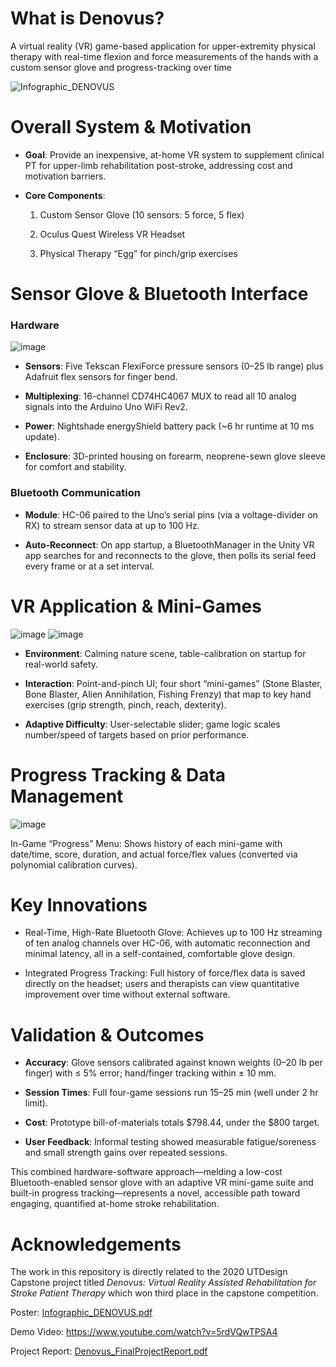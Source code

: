 # What is Denovus?
A virtual reality (VR) game-based application for upper-extremity physical therapy with real-time flexion and force measurements of the hands with a custom sensor glove and progress-tracking over time

![Infographic_DENOVUS](https://user-images.githubusercontent.com/130106532/231019294-e4408248-ab27-4c66-be00-d2fd1992c6c8.png)

# Overall System & Motivation

* **Goal**: Provide an inexpensive, at-home VR system to supplement clinical PT for upper-limb rehabilitation post-stroke, addressing cost and motivation barriers.

* **Core Components**:

  1. Custom Sensor Glove (10 sensors: 5 force, 5 flex)

  2. Oculus Quest Wireless VR Headset

  3. Physical Therapy “Egg” for pinch/grip exercises
 
# Sensor Glove & Bluetooth Interface

### Hardware
![image](https://github.com/user-attachments/assets/731e0c89-2091-4444-b7a9-bc90371a809e)

  * **Sensors**: Five Tekscan FlexiForce pressure sensors (0–25 lb range) plus Adafruit flex sensors for finger bend.

  * **Multiplexing**: 16-channel CD74HC4067 MUX to read all 10 analog signals into the Arduino Uno WiFi Rev2.

  * **Power**: Nightshade energyShield battery pack (~6 hr runtime at 10 ms update).

  * **Enclosure**: 3D-printed housing on forearm, neoprene-sewn glove sleeve for comfort and stability.

### Bluetooth Communication

  * **Module**: HC-06 paired to the Uno’s serial pins (via a voltage-divider on RX) to stream sensor data at up to 100 Hz.

  * **Auto-Reconnect**: On app startup, a BluetoothManager in the Unity VR app searches for and reconnects to the glove, then polls its serial feed every frame or at a set interval.

# VR Application & Mini-Games
![image](https://github.com/user-attachments/assets/e2a6f132-ef04-4ed6-b99a-a3212200ba90)
![image](https://github.com/user-attachments/assets/e72ed3a0-1d25-4962-a737-59a6a638fb41)

* **Environment**: Calming nature scene, table-calibration on startup for real-world safety.

* **Interaction**: Point-and-pinch UI; four short “mini-games” (Stone Blaster, Bone Blaster, Alien Annihilation, Fishing Frenzy) that map to key hand exercises (grip strength, pinch, reach, dexterity).

* **Adaptive Difficulty**: User-selectable slider; game logic scales number/speed of targets based on prior performance.

# Progress Tracking & Data Management
![image](https://github.com/user-attachments/assets/202b4705-2425-42c8-8ca4-010ef16faafa)

In-Game “Progress” Menu: Shows history of each mini-game with date/time, score, duration, and actual force/flex values (converted via polynomial calibration curves).

# Key Innovations

* Real-Time, High-Rate Bluetooth Glove: Achieves up to 100 Hz streaming of ten analog channels over HC-06, with automatic reconnection and minimal latency, all in a self-contained, comfortable glove design.

* Integrated Progress Tracking: Full history of force/flex data is saved directly on the headset; users and therapists can view quantitative improvement over time without external software.

# Validation & Outcomes

* **Accuracy**: Glove sensors calibrated against known weights (0–20 lb per finger) with ≤ 5% error; hand/finger tracking within ± 10 mm.

* **Session Times**: Full four-game sessions run 15–25 min (well under 2 hr limit).

* **Cost**: Prototype bill-of-materials totals $798.44, under the $800 target.

* **User Feedback**: Informal testing showed measurable fatigue/soreness and small strength gains over repeated sessions.

This combined hardware-software approach—melding a low-cost Bluetooth-enabled sensor glove with an adaptive VR mini-game suite and built-in progress tracking—represents a novel, accessible path toward engaging, quantified at-home stroke rehabilitation.

# Acknowledgements
The work in this repository is directly related to the 2020 UTDesign Capstone project titled *Denovus: Virtual Reality Assisted Rehabilitation for Stroke Patient Therapy* which won third place in the capstone competition.

Poster: [Infographic_DENOVUS.pdf](https://github.com/jameshuang101/Denovus-Physical-Therapy/files/11194727/Infographic_DENOVUS.pdf)

Demo Video: https://www.youtube.com/watch?v=5rdVQwTPSA4

Project Report: [Denovus_FinalProjectReport.pdf](https://github.com/jameshuang101/Denovus-Physical-Therapy/files/11194708/Denovus_FinalProjectReport.pdf)
